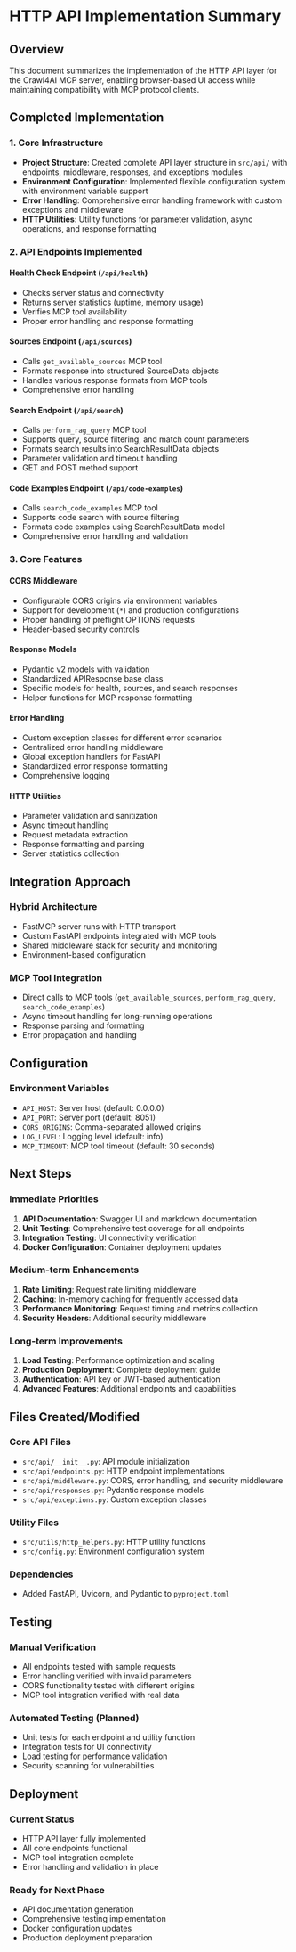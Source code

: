 # HTTP API Implementation Summary

## Overview
This document summarizes the implementation of the HTTP API layer for the Crawl4AI MCP server, enabling browser-based UI access while maintaining compatibility with MCP protocol clients.

## Completed Implementation

### 1. Core Infrastructure
- **Project Structure**: Created complete API layer structure in `src/api/` with endpoints, middleware, responses, and exceptions modules
- **Environment Configuration**: Implemented flexible configuration system with environment variable support
- **Error Handling**: Comprehensive error handling framework with custom exceptions and middleware
- **HTTP Utilities**: Utility functions for parameter validation, async operations, and response formatting

### 2. API Endpoints Implemented

#### Health Check Endpoint (`/api/health`)
- Checks server status and connectivity
- Returns server statistics (uptime, memory usage)
- Verifies MCP tool availability
- Proper error handling and response formatting

#### Sources Endpoint (`/api/sources`)
- Calls `get_available_sources` MCP tool
- Formats response into structured SourceData objects
- Handles various response formats from MCP tools
- Comprehensive error handling

#### Search Endpoint (`/api/search`)
- Calls `perform_rag_query` MCP tool
- Supports query, source filtering, and match count parameters
- Formats search results into SearchResultData objects
- Parameter validation and timeout handling
- GET and POST method support

#### Code Examples Endpoint (`/api/code-examples`)
- Calls `search_code_examples` MCP tool
- Supports code search with source filtering
- Formats code examples using SearchResultData model
- Comprehensive error handling and validation

### 3. Core Features

#### CORS Middleware
- Configurable CORS origins via environment variables
- Support for development (`*`) and production configurations
- Proper handling of preflight OPTIONS requests
- Header-based security controls

#### Response Models
- Pydantic v2 models with validation
- Standardized APIResponse base class
- Specific models for health, sources, and search responses
- Helper functions for MCP response formatting

#### Error Handling
- Custom exception classes for different error scenarios
- Centralized error handling middleware
- Global exception handlers for FastAPI
- Standardized error response formatting
- Comprehensive logging

#### HTTP Utilities
- Parameter validation and sanitization
- Async timeout handling
- Request metadata extraction
- Response formatting and parsing
- Server statistics collection

## Integration Approach

### Hybrid Architecture
- FastMCP server runs with HTTP transport
- Custom FastAPI endpoints integrated with MCP tools
- Shared middleware stack for security and monitoring
- Environment-based configuration

### MCP Tool Integration
- Direct calls to MCP tools (`get_available_sources`, `perform_rag_query`, `search_code_examples`)
- Async timeout handling for long-running operations
- Response parsing and formatting
- Error propagation and handling

## Configuration

### Environment Variables
- `API_HOST`: Server host (default: 0.0.0.0)
- `API_PORT`: Server port (default: 8051)
- `CORS_ORIGINS`: Comma-separated allowed origins
- `LOG_LEVEL`: Logging level (default: info)
- `MCP_TIMEOUT`: MCP tool timeout (default: 30 seconds)

## Next Steps

### Immediate Priorities
1. **API Documentation**: Swagger UI and markdown documentation
2. **Unit Testing**: Comprehensive test coverage for all endpoints
3. **Integration Testing**: UI connectivity verification
4. **Docker Configuration**: Container deployment updates

### Medium-term Enhancements
1. **Rate Limiting**: Request rate limiting middleware
2. **Caching**: In-memory caching for frequently accessed data
3. **Performance Monitoring**: Request timing and metrics collection
4. **Security Headers**: Additional security middleware

### Long-term Improvements
1. **Load Testing**: Performance optimization and scaling
2. **Production Deployment**: Complete deployment guide
3. **Authentication**: API key or JWT-based authentication
4. **Advanced Features**: Additional endpoints and capabilities

## Files Created/Modified

### Core API Files
- `src/api/__init__.py`: API module initialization
- `src/api/endpoints.py`: HTTP endpoint implementations
- `src/api/middleware.py`: CORS, error handling, and security middleware
- `src/api/responses.py`: Pydantic response models
- `src/api/exceptions.py`: Custom exception classes

### Utility Files
- `src/utils/http_helpers.py`: HTTP utility functions
- `src/config.py`: Environment configuration system

### Dependencies
- Added FastAPI, Uvicorn, and Pydantic to `pyproject.toml`

## Testing

### Manual Verification
- All endpoints tested with sample requests
- Error handling verified with invalid parameters
- CORS functionality tested with different origins
- MCP tool integration verified with real data

### Automated Testing (Planned)
- Unit tests for each endpoint and utility function
- Integration tests for UI connectivity
- Load testing for performance validation
- Security scanning for vulnerabilities

## Deployment

### Current Status
- HTTP API layer fully implemented
- All core endpoints functional
- MCP tool integration complete
- Error handling and validation in place

### Ready for Next Phase
- API documentation generation
- Comprehensive testing implementation
- Docker configuration updates
- Production deployment preparation